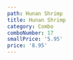 ```yaml
---
path: Hunan Shrimp
title: Hunan Shrimp
category: Combo
comboNumber: 17
smallPrice: '5.95'
price: '8.95'
---
```


